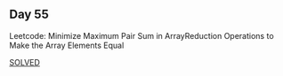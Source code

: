 ## Day 55

Leetcode: Minimize Maximum Pair Sum in ArrayReduction Operations to Make the Array Elements Equal

[SOLVED](https://leetcode.com/problems/reduction-operations-to-make-the-array-elements-equal/description/?envType=daily-question&envId=2023-11-19)